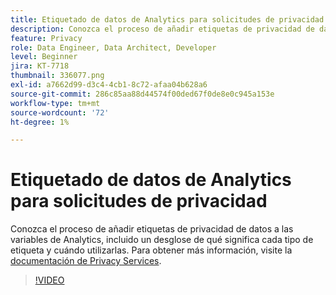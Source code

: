 ```yaml
---
title: Etiquetado de datos de Analytics para solicitudes de privacidad
description: Conozca el proceso de añadir etiquetas de privacidad de datos a las variables de Analytics, incluido un desglose de qué significa cada tipo de etiqueta y cuándo utilizarlas.
feature: Privacy
role: Data Engineer, Data Architect, Developer
level: Beginner
jira: KT-7718
thumbnail: 336077.png
exl-id: a7662d99-d3c4-4cb1-8c72-afaa04b628a6
source-git-commit: 286c85aa88d44574f00ded67f0de8e0c945a153e
workflow-type: tm+mt
source-wordcount: '72'
ht-degree: 1%

---
```


# Etiquetado de datos de Analytics para solicitudes de privacidad

Conozca el proceso de añadir etiquetas de privacidad de datos a las variables de Analytics, incluido un desglose de qué significa cada tipo de etiqueta y cuándo utilizarlas. Para obtener más información, visite la [documentación de Privacy Services](https://experienceleague.adobe.com/docs/experience-platform/privacy/home.html?lang=es).

>[!VIDEO](https://video.tv.adobe.com/v/3450665?captions=spa&learn=on&enablevpops)

